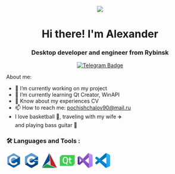 <div id="header" align="center">
  <img src="https://media2.giphy.com/media/v1.Y2lkPTc5MGI3NjExNmRzc2dsYWduNmlvcXE3enNzZXNhaHY2dng4bjNxMHJuamJwczdseiZlcD12MV9pbnRlcm5hbF9naWZfYnlfaWQmY3Q9Zw/czd6cQZ3ewW0RTeUi8/giphy.gif" width="330"/>
</div>

<div id="header" align="center">
  <h1>Hi there! I'm Alexander</h1>
  <h3>Desktop developer and engineer from Rybinsk</h3>
</div>

<div id="badges" align="center">
  <a href="https://t.me/pirojekhell">
    <img src="https://img.shields.io/badge/Telegram-blue?style=for-the-badge&logo=Telegram&logoColor=white" alt="Telegram Badge"/>
  </a>
  <!--<img src="https://img.shields.io/badge/Linkedin-blue?style=for-the-badge&logo=Linkedin&logoColor=white" alt="Linkedin Badge"/> -->
</div>

About me:

- 🔭 I’m currently working on my project
- 🌱 I’m currently learning Qt Creator, WinAPI
- :open_book: Know about my experiences CV
- 📫 How to reach me: pochishchalov90@mail.ru
- I love basketball :basketball:, traveling with my wife :airplane:    
and playing bass guitar :guitar:

### :hammer_and_wrench: Languages and Tools :

<div>
  <img src="https://raw.githubusercontent.com/devicons/devicon/ca28c779441053191ff11710fe24a9e6c23690d6/icons/c/c-original.svg" title="C" alt="C" width="40" height="40"/>&nbsp;
  <img src="https://raw.githubusercontent.com/devicons/devicon/ca28c779441053191ff11710fe24a9e6c23690d6/icons/cplusplus/cplusplus-original.svg" title="Cplusplus" alt="Cplusplus" width="40" height="40"/>&nbsp;
  <img src="https://raw.githubusercontent.com/devicons/devicon/ca28c779441053191ff11710fe24a9e6c23690d6/icons/cmake/cmake-original.svg" title="Cmake" alt="Cmake" width="40" height="40"/>&nbsp;
  <img src="https://raw.githubusercontent.com/devicons/devicon/ca28c779441053191ff11710fe24a9e6c23690d6/icons/qt/qt-original.svg" title="Qt" alt="Qt" width="40" height="40"/>&nbsp;
  <img src="https://raw.githubusercontent.com/devicons/devicon/ca28c779441053191ff11710fe24a9e6c23690d6/icons/visualstudio/visualstudio-original.svg" title="VisualStudio" alt="VisualStudio" width="40" height="40"/>&nbsp;
  <img src="https://raw.githubusercontent.com/devicons/devicon/ca28c779441053191ff11710fe24a9e6c23690d6/icons/vscode/vscode-original.svg" title="VisualStudioCode" alt="VisualStudioCode" width="40" height="40"/>&nbsp;
  <!--<img src="https://raw.githubusercontent.com/devicons/devicon/ca28c779441053191ff11710fe24a9e6c23690d6/icons/gcc/gcc-original.svg" title="GCC" alt="GCC" width="40" height="40"/>&nbsp;-->
  <!--<img src="https://raw.githubusercontent.com/devicons/devicon/ca28c779441053191ff11710fe24a9e6c23690d6/icons/json/json-original.svg" title="JSON" alt="JSON" width="40" height="40"/>&nbsp;-->
  <!--<img src="https://raw.githubusercontent.com/devicons/devicon/ca28c779441053191ff11710fe24a9e6c23690d6/icons/xml/xml-original.svg" title="XML" alt="XML" width="40" height="40"/>&nbsp;-->
</div>

